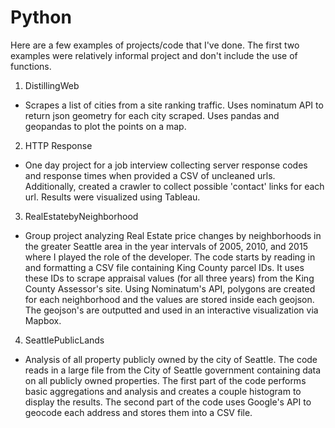 # Python

Here are a few examples of projects/code that I've done. The first two examples were relatively informal project and don't include the use of functions.

1. DistillingWeb
* Scrapes a list of cities from a site ranking traffic. Uses nominatum API to return json geometry for each city scraped. Uses pandas and geopandas to plot the points on a map.
2. HTTP Response
* One day project for a job interview collecting server response codes and response times when provided a CSV of uncleaned urls. Additionally, created a crawler to collect possible 'contact' links for each url. Results were visualized using Tableau.
3. RealEstatebyNeighborhood
* Group project analyzing Real Estate price changes by neighborhoods in the greater Seattle area in the year intervals of 2005, 2010, and 2015 where I played the role of the developer. The code starts by reading in and formatting a CSV file containing King County parcel IDs. It uses these IDs to scrape appraisal values (for all three years) from the King County Assessor's site. Using Nominatum's API, polygons are created for each neighborhood and the values are stored inside each geojson. The geojson's are outputted and used in an interactive visualization via Mapbox.
4. SeattlePublicLands
* Analysis of all property publicly owned by the city of Seattle. The code reads in a large file from the City of Seattle government containing data on all publicly owned properties. The first part of the code performs basic aggregations and analysis and creates a couple histogram to display the results. The second part of the code uses Google's API to geocode each address and stores them into a CSV file.
